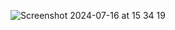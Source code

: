 

![Screenshot 2024-07-16 at 15 34 19](https://github.com/user-attachments/assets/1c38f06b-833e-488e-ab6f-152b4e4aa0df)
